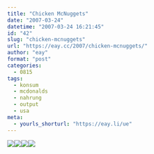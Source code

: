 ```yaml
---
title: "Chicken McNuggets"
date: "2007-03-24"
datetime: "2007-03-24 16:21:45"
id: "42"
slug: "chicken-mcnuggets"
url: "https://eay.cc/2007/chicken-mcnuggets/"
author: "eay"
format: "post"
categories:
  - 0815
tags:
  - konsum
  - mcdonalds
  - nahrung
  - output
  - usa
meta:
  - yourls_shorturl: "https://eay.li/ue"
---
```


[![](/uploads/2007/chicken1.jpg)](http://www.alnyethelawyerguy.com/al_nye_the_lawyer_guy/2007/03/so_what_really_.html)[![](/uploads/2007/chicken2.jpg)](http://www.youtube.com/watch?v=DKcd4-IRsBk)[![](/uploads/2007/chicken3.jpg)](http://en.wikipedia.org/wiki/TBHQ)[![](/uploads/2007/chicken4.jpg)](http://en.wikipedia.org/wiki/Chicken_McNuggets)
